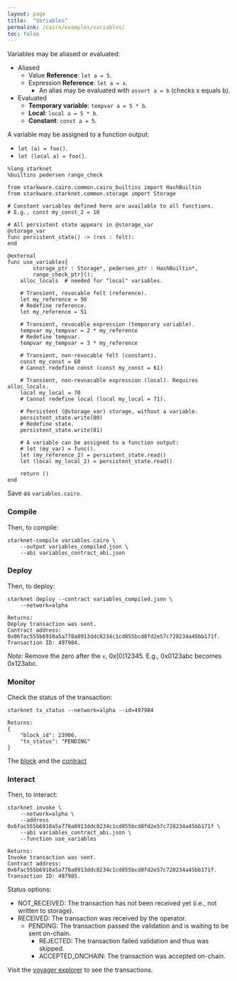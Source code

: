 ```yaml
---
layout: page
title:  "Variables"
permalink: /cairo/examples/variables/
toc: false
---
```


Variables may be aliased or evaluated:

- Aliased
    - Value **Reference**: `let a = 5`.
    - Expression **Reference**: `let a = x`.
        - An alias may be evaluated with `assert a = b` (checks x equals b).
- Evaluated
    - **Temporary variable**: `tempvar a = 5 * b`.
    - **Local**: `local a = 5 * b`.
    - **Constant**: `const a = 5`.

A variable may be assigned to a function output:

- `let (a) = foo()`.
- `let (local a) = foo()`.

```shell
%lang starknet
%builtins pedersen range_check

from starkware.cairo.common.cairo_builtins import HashBuiltin
from starkware.starknet.common.storage import Storage

# Constant variables defined here are available to all functions.
# E.g., const my_const_2 = 10

# All persistent state appears in @storage_var
@storage_var
func persistent_state() -> (res : felt):
end

@external
func use_variables{
        storage_ptr : Storage*, pedersen_ptr : HashBuiltin*,
        range_check_ptr}():
    alloc_locals  # needed for "local" variables.

    # Transient, revocable felt (reference).
    let my_reference = 50
    # Redefine reference.
    let my_reference = 51

    # Transient, revocable expression (temporary variable).
    tempvar my_tempvar = 2 * my_reference
    # Redefine tempvar.
    tempvar my_tempvar = 3 * my_reference

    # Transient, non-revocable felt (constant).
    const my_const = 60
    # Cannot redefine const (const my_const = 61)

    # Transient, non-revoacable expression (local). Requires alloc_locals.
    local my_local = 70
    # Cannot redefine local (local my_local = 71).

    # Persistent (@storage_var) storage, without a variable.
    persistent_state.write(80)
    # Redefine state.
    persistent_state.write(81)

    # A variable can be assigned to a function output:
    # let (my_var) = func().
    let (my_reference_2) = persistent_state.read()
    let (local my_local_2) = persistent_state.read()

    return ()
end

```
Save as `variables.cairo`.

### Compile

Then, to compile:
```
starknet-compile variables.cairo \
    --output variables_compiled.json \
    --abi variables_contract_abi.json
```
### Deploy

Then, to deploy:
```
starknet deploy --contract variables_compiled.json \
    --network=alpha

Returns:
Deploy transaction was sent.
Contract address: 0x06fac555b6910a5a778a0913ddc8234c1cd855bcd8fd2e57c728234a45bb171f.
Transaction ID: 497984.
```

*Note:* Remove the zero after the `x`, 0x[0]12345. E.g., 0x0123abc becomes 0x123abc.

### Monitor

Check the status of the transaction:

```
starknet tx_status --network=alpha --id=497984

Returns:
{
    "block_id": 23906,
    "tx_status": "PENDING"
}
```
The [block](https://voyager.online/block/23906) and the
[contract](https://voyager.online/contract/0x6fac555b6910a5a778a0913ddc8234c1cd855bcd8fd2e57c728234a45bb171f)

### Interact

Then, to interact:

```
starknet invoke \
    --network=alpha \
    --address 0x6fac555b6910a5a778a0913ddc8234c1cd855bcd8fd2e57c728234a45bb171f \
    --abi variables_contract_abi.json \
    --function use_variables

Returns:
Invoke transaction was sent.
Contract address: 0x6fac555b6910a5a778a0913ddc8234c1cd855bcd8fd2e57c728234a45bb171f.
Transaction ID: 497985.
```

Status options:

- NOT_RECEIVED: The transaction has not been received yet (i.e., not written to storage).
- RECEIVED: The transaction was received by the operator.
    - PENDING: The transaction passed the validation and is waiting to be sent on-chain.
        - REJECTED: The transaction failed validation and thus was skipped.
        - ACCEPTED_ONCHAIN: The transaction was accepted on-chain.


Visit the [voyager explorer](https://voyager.online/) to see the transactions.